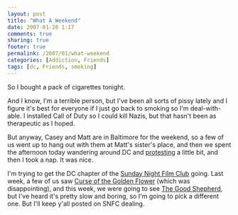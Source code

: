 ```yaml
---
layout: post
title: "What A Weekend"
date: 2007-01-28 1:17
comments: true
sharing: true
footer: true
permalink: /2007/01/what-weekend
categories: [Addiction, Friends]
tags: [dc, Friends, smoking]
---
```

So I bought a pack of cigarettes tonight.

And I know, I'm a terrible person, but I've been all sorts of pissy lately and I figure it's best for everyone if I just go back to smoking so I'm deal-with-able.  I installed Call of Duty so I could kill Nazis, but that hasn't been as therapeutic as I hoped.

But anyway, Casey and Matt are in Baltimore for the weekend, so a few of us went up to hang out with them at Matt's sister's place, and then we spent the afternoon today wandering around DC and <a href="http://moveon.org/">protesting</a> a little bit, and then I took a nap.  It was nice.

I'm trying to get the DC chapter of the <a href="http://www.sundaynightfilmclub.com/sub/boston/">Sunday Night Film Club</a> going.  Last week, a few of us saw <a href="http://www.imdb.com/title/tt0473444/">Curse of the Golden Flower</a> (which was disappointing), and this week, we were going to see <a href="http://www.imdb.com/title/tt0343737/">The Good Shepherd</a>, but I've heard it's pretty slow and boring, so I'm going to pick a different one.  But I'll keep y'all posted on SNFC dealing.
